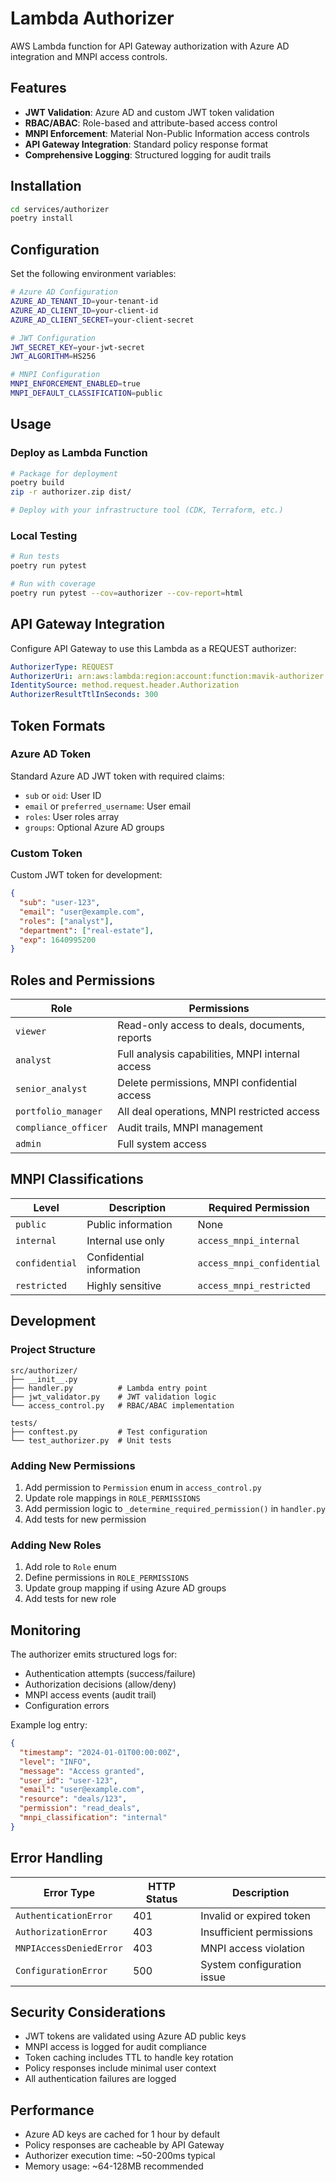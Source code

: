 # Lambda Authorizer

AWS Lambda function for API Gateway authorization with Azure AD integration and MNPI access controls.

## Features

- **JWT Validation**: Azure AD and custom JWT token validation
- **RBAC/ABAC**: Role-based and attribute-based access control
- **MNPI Enforcement**: Material Non-Public Information access controls
- **API Gateway Integration**: Standard policy response format
- **Comprehensive Logging**: Structured logging for audit trails

## Installation

```bash
cd services/authorizer
poetry install
```

## Configuration

Set the following environment variables:

```bash
# Azure AD Configuration
AZURE_AD_TENANT_ID=your-tenant-id
AZURE_AD_CLIENT_ID=your-client-id
AZURE_AD_CLIENT_SECRET=your-client-secret

# JWT Configuration
JWT_SECRET_KEY=your-jwt-secret
JWT_ALGORITHM=HS256

# MNPI Configuration
MNPI_ENFORCEMENT_ENABLED=true
MNPI_DEFAULT_CLASSIFICATION=public
```

## Usage

### Deploy as Lambda Function

```bash
# Package for deployment
poetry build
zip -r authorizer.zip dist/

# Deploy with your infrastructure tool (CDK, Terraform, etc.)
```

### Local Testing

```bash
# Run tests
poetry run pytest

# Run with coverage
poetry run pytest --cov=authorizer --cov-report=html
```

## API Gateway Integration

Configure API Gateway to use this Lambda as a REQUEST authorizer:

```yaml
AuthorizerType: REQUEST
AuthorizerUri: arn:aws:lambda:region:account:function:mavik-authorizer
IdentitySource: method.request.header.Authorization
AuthorizerResultTtlInSeconds: 300
```

## Token Formats

### Azure AD Token
Standard Azure AD JWT token with required claims:
- `sub` or `oid`: User ID
- `email` or `preferred_username`: User email
- `roles`: User roles array
- `groups`: Optional Azure AD groups

### Custom Token
Custom JWT token for development:
```json
{
  "sub": "user-123",
  "email": "user@example.com",
  "roles": ["analyst"],
  "department": ["real-estate"],
  "exp": 1640995200
}
```

## Roles and Permissions

| Role                 | Permissions                                      |
| -------------------- | ------------------------------------------------ |
| `viewer`             | Read-only access to deals, documents, reports    |
| `analyst`            | Full analysis capabilities, MNPI internal access |
| `senior_analyst`     | Delete permissions, MNPI confidential access     |
| `portfolio_manager`  | All deal operations, MNPI restricted access      |
| `compliance_officer` | Audit trails, MNPI management                    |
| `admin`              | Full system access                               |

## MNPI Classifications

| Level          | Description              | Required Permission        |
| -------------- | ------------------------ | -------------------------- |
| `public`       | Public information       | None                       |
| `internal`     | Internal use only        | `access_mnpi_internal`     |
| `confidential` | Confidential information | `access_mnpi_confidential` |
| `restricted`   | Highly sensitive         | `access_mnpi_restricted`   |

## Development

### Project Structure
```
src/authorizer/
├── __init__.py
├── handler.py          # Lambda entry point
├── jwt_validator.py    # JWT validation logic
└── access_control.py   # RBAC/ABAC implementation

tests/
├── conftest.py         # Test configuration
└── test_authorizer.py  # Unit tests
```

### Adding New Permissions

1. Add permission to `Permission` enum in `access_control.py`
2. Update role mappings in `ROLE_PERMISSIONS`
3. Add permission logic to `_determine_required_permission()` in `handler.py`
4. Add tests for new permission

### Adding New Roles

1. Add role to `Role` enum
2. Define permissions in `ROLE_PERMISSIONS`
3. Update group mapping if using Azure AD groups
4. Add tests for new role

## Monitoring

The authorizer emits structured logs for:
- Authentication attempts (success/failure)
- Authorization decisions (allow/deny)
- MNPI access events (audit trail)
- Configuration errors

Example log entry:
```json
{
  "timestamp": "2024-01-01T00:00:00Z",
  "level": "INFO",
  "message": "Access granted",
  "user_id": "user-123",
  "email": "user@example.com",
  "resource": "deals/123",
  "permission": "read_deals",
  "mnpi_classification": "internal"
}
```

## Error Handling

| Error Type              | HTTP Status | Description                |
| ----------------------- | ----------- | -------------------------- |
| `AuthenticationError`   | 401         | Invalid or expired token   |
| `AuthorizationError`    | 403         | Insufficient permissions   |
| `MNPIAccessDeniedError` | 403         | MNPI access violation      |
| `ConfigurationError`    | 500         | System configuration issue |

## Security Considerations

- JWT tokens are validated using Azure AD public keys
- MNPI access is logged for audit compliance
- Token caching includes TTL to handle key rotation
- Policy responses include minimal user context
- All authentication failures are logged

## Performance

- Azure AD keys are cached for 1 hour by default
- Policy responses are cacheable by API Gateway
- Authorizer execution time: ~50-200ms typical
- Memory usage: ~64-128MB recommended

